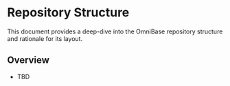 <!-- === OmniNode:Metadata ===
author: OmniNode Team
copyright: OmniNode Team
created_at: '2025-05-28T12:40:25.935493'
description: Stamped by ONEX
entrypoint: python://repository_structure.md
hash: 8cedde8fb68a5b78bdac2b73933144912bc72324b3098b9fdeceb6cff8243ae2
last_modified_at: '2025-05-29T11:50:14.641521+00:00'
lifecycle: active
meta_type: tool
metadata_version: 0.1.0
name: repository_structure.md
namespace: omnibase.repository_structure
owner: OmniNode Team
protocol_version: 0.1.0
runtime_language_hint: python>=3.11
schema_version: 0.1.0
state_contract: state_contract://default
tools: null
uuid: cf18604c-036a-4154-a85a-9b5e2626ee1a
version: 1.0.0

<!-- === /OmniNode:Metadata === -->


# Repository Structure

This document provides a deep-dive into the OmniBase repository structure and rationale for its layout.

## Overview
- TBD
